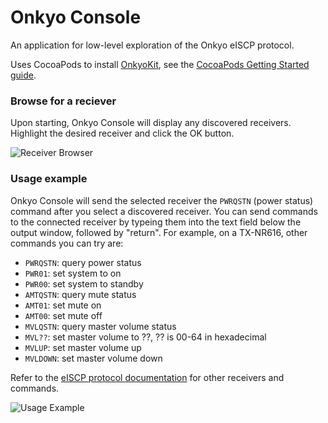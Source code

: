 # Onkyo Console

An application for low-level exploration of the Onkyo eISCP protocol.

Uses CocoaPods to install [OnkyoKit](https://github.com/jhh/onkyokit),
see the [CocoaPods Getting Started guide](http://guides.cocoapods.org/using/getting-started.html).

### Browse for a reciever

Upon starting, Onkyo Console will display any discovered receivers. Highlight the
desired receiver and click the OK button.

![Receiver Browser](/../screenshots/browser.png?raw=true "Receiver Browser")

### Usage example

Onkyo Console will send the selected receiver the `PWRQSTN` (power status) command
after you select a discovered receiver. You can send commands to the connected
receiver by typeing them into the text field below the output window, followed by
"return". For example, on a TX-NR616, other commands you can try are:

- `PWRQSTN`: query power status
- `PWR01`: set system to on
- `PWR00`: set system to standby
- `AMTQSTN`: query mute status
- `AMT01`: set mute on
- `AMT00`: set mute off
- `MVLQSTN`: query master volume status
- `MVL??`: set master volume to ??, ?? is 00-64 in hexadecimal
- `MVLUP`: set master volume up
- `MVLDOWN`: set master volume down

Refer to the [eISCP protocol documentation][eiscp-protocol] for other receivers and commands.

[eiscp-protocol]:http://michael.elsdoerfer.name/onkyo/ISCP-V1.21_2011.xls "Integra Serial Communication Protocol for AV Receiver"

![Usage Example](/../screenshots/usage.png?raw=true "Usage Example")
